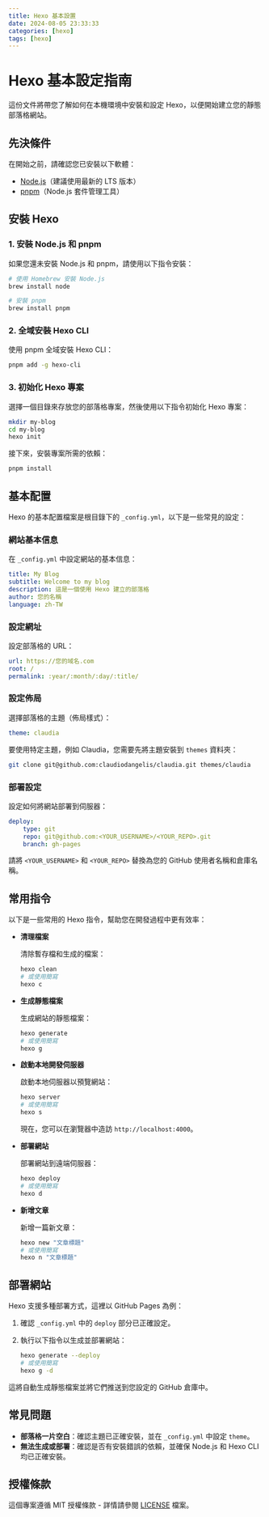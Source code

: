 ```yaml
---
title: Hexo 基本設置
date: 2024-08-05 23:33:33
categories: [hexo]
tags: [hexo]
---
```


# Hexo 基本設定指南

這份文件將帶您了解如何在本機環境中安裝和設定 Hexo，以便開始建立您的靜態部落格網站。

## 先決條件

在開始之前，請確認您已安裝以下軟體：

- [Node.js](https://nodejs.org/)（建議使用最新的 LTS 版本）
- [pnpm](https://pnpm.io/)（Node.js 套件管理工具）

## 安裝 Hexo

### 1. 安裝 Node.js 和 pnpm

如果您還未安裝 Node.js 和 pnpm，請使用以下指令安裝：

```bash
# 使用 Homebrew 安裝 Node.js
brew install node

# 安裝 pnpm
brew install pnpm
```

### 2. 全域安裝 Hexo CLI

使用 pnpm 全域安裝 Hexo CLI：

```bash
pnpm add -g hexo-cli
```

### 3. 初始化 Hexo 專案

選擇一個目錄來存放您的部落格專案，然後使用以下指令初始化 Hexo 專案：

```bash
mkdir my-blog
cd my-blog
hexo init
```

接下來，安裝專案所需的依賴：

```bash
pnpm install
```

## 基本配置

Hexo 的基本配置檔案是根目錄下的 `_config.yml`，以下是一些常見的設定：

### 網站基本信息

在 `_config.yml` 中設定網站的基本信息：

```yaml
title: My Blog
subtitle: Welcome to my blog
description: 這是一個使用 Hexo 建立的部落格
author: 您的名稱
language: zh-TW
```

### 設定網址

設定部落格的 URL：

```yaml
url: https://您的域名.com
root: /
permalink: :year/:month/:day/:title/
```

### 設定佈局

選擇部落格的主題（佈局樣式）：

```yaml
theme: claudia
```

要使用特定主題，例如 Claudia，您需要先將主題安裝到 `themes` 資料夾：

```bash
git clone git@github.com:claudiodangelis/claudia.git themes/claudia
```

### 部署設定

設定如何將網站部署到伺服器：

```yaml
deploy:
    type: git
    repo: git@github.com:<YOUR_USERNAME>/<YOUR_REPO>.git
    branch: gh-pages
```

請將 `<YOUR_USERNAME>` 和 `<YOUR_REPO>` 替換為您的 GitHub 使用者名稱和倉庫名稱。

## 常用指令

以下是一些常用的 Hexo 指令，幫助您在開發過程中更有效率：

- **清理檔案**

    清除暫存檔和生成的檔案：

    ```bash
    hexo clean
    # 或使用簡寫
    hexo c
    ```

- **生成靜態檔案**

    生成網站的靜態檔案：

    ```bash
    hexo generate
    # 或使用簡寫
    hexo g
    ```

- **啟動本地開發伺服器**

    啟動本地伺服器以預覽網站：

    ```bash
    hexo server
    # 或使用簡寫
    hexo s
    ```

    現在，您可以在瀏覽器中造訪 `http://localhost:4000`。

- **部署網站**

    部署網站到遠端伺服器：

    ```bash
    hexo deploy
    # 或使用簡寫
    hexo d
    ```

- **新增文章**

    新增一篇新文章：

    ```bash
    hexo new "文章標題"
    # 或使用簡寫
    hexo n "文章標題"
    ```

## 部署網站

Hexo 支援多種部署方式，這裡以 GitHub Pages 為例：

1. 確認 `_config.yml` 中的 `deploy` 部分已正確設定。
2. 執行以下指令以生成並部署網站：

    ```bash
    hexo generate --deploy
    # 或使用簡寫
    hexo g -d
    ```

這將自動生成靜態檔案並將它們推送到您設定的 GitHub 倉庫中。

## 常見問題

- **部落格一片空白**：確認主題已正確安裝，並在 `_config.yml` 中設定 `theme`。
- **無法生成或部署**：確認是否有安裝錯誤的依賴，並確保 Node.js 和 Hexo CLI 均已正確安裝。

## 授權條款

這個專案遵循 MIT 授權條款 - 詳情請參閱 [LICENSE](LICENSE) 檔案。